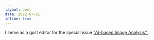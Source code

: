 ```yaml
---
layout: post
date: 2022-07-01
inline: true
---
```


I serve as a gust editor for the special issue <a href="https://vciba.springeropen.com/"> "AI-based Image Analysis" </a>.